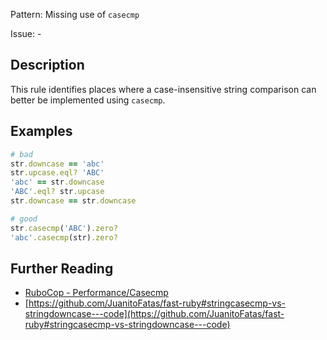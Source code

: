 Pattern: Missing use of `casecmp`

Issue: -

## Description

This rule identifies places where a case-insensitive string comparison can better be implemented using `casecmp`.

## Examples

```ruby
# bad
str.downcase == 'abc'
str.upcase.eql? 'ABC'
'abc' == str.downcase
'ABC'.eql? str.upcase
str.downcase == str.downcase

# good
str.casecmp('ABC').zero?
'abc'.casecmp(str).zero?
```

## Further Reading

* [RuboCop - Performance/Casecmp](https://docs.rubocop.org/rubocop-performance/cops_performance.html#performancecasecmp)
* [https://github.com/JuanitoFatas/fast-ruby#stringcasecmp-vs-stringdowncase---code](https://github.com/JuanitoFatas/fast-ruby#stringcasecmp-vs-stringdowncase---code)
